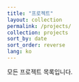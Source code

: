 ```yaml
---
title: "프로젝트"
layout: collection
permalink: /projects/
collection: projects
sort_by: date
sort_order: reverse
lang: ko
---
```


모든 프로젝트 목록입니다. 